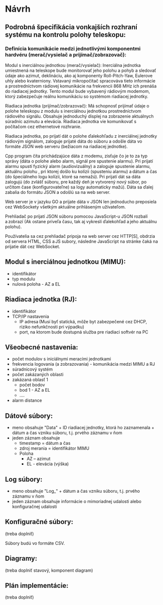 # Návrh 

## Podrobná špecifikácia vonkajších rozhraní systému na kontrolu polohy teleskopu:  

### Definícia komunikácie medzi jednotlivými komponentmi hardvéru (merač/vysielač a prijímač/zobrazovač):  

Modul s inerciálnou jednotkou (merač/vysielač): Inerciálna jednotka umiestnená na teleskope bude monitorovať jeho polohu a pohyb a sledovať údaje ako azimut, deklináciu, ako aj komponenty Roll-Pitch-Yaw, Eulerove uhly alebo kvaterniony. Vstavaný mikropočítač spracováva tieto informácie a prostredníctvom rádiovej komunikácie na frekvencii 868 MHz ich prenáša do riadiacej jednotky. Tento modul bude vybavený rádiovým modemom, ktorý zabezpečuje reálnu komunikáciu so systémom riadiacej jednotky.  

Riadiaca jednotka (prijímač/zobrazovač): Má schopnosť prijímať údaje o polohe teleskopu z modulu s inerciálnou jednotkou prostredníctvom rádiového signálu. Obsahuje jednoduchý displej na zobrazenie aktuálnych súradníc azimutu a elevácia. Riadiaca jednotka vie komunikovať s počítačom cez ethernetové rozhranie.  

Riadiaca jednotka, po prijatí dát o polohe ďalekohľadu z inerciálnej jednotky rádiovým signálom, zaloguje prijaté dáta do súboru a odošle dáta vo formáte JSON web serveru (bežiacom na riadiacej jednotke).  

Cpp program číta prichádzajúce dáta z modemu, zisťuje čo je to za typ správy (dáta o polohe alebo alarm, signál pre spustenie alarmu). Pri prijatí alarmu spustí fyzický alarm (audiovizuálny) a zaloguje spustenie alarmu, aktuálnu polohu , pri ktorej došlo ku kolízii (spusteniu alarmu) a dátum a čas (do špeciálneho logu kolízii, ktoré sa nemažú). Pri prijatí dát sa dáta zalogujú (do zvlášť súboru, pre každý deň je vytvorený nový súbor, po určitom čase (konfigurovateľne) sa logy automaticky mažú). Dáta sa ďalej zabalia do formátu JSON a odošlú sa na web server.  

Web server je v jazyku GO a prijate dáta v JSON len jednoducho preposiela cez WebSockety všetkým aktuálne prihláseným užívateľom.  

Prehliadač po prijatí JSON súboru pomocou JavaScript-u JSON rozbalí a zobrazí (Ak ostane priveľa času, tak aj vykreslí ďalekohľad a jeho aktuálnu polohu).  

Používatelia sa cez prehliadač pripoja na web server cez HTTP[S], obdrzia od servera HTML, CSS a JS subory, následne JavaScript na stránke čaká na prijatie dát cez WebSocket.

## Modul s inerciálnou jednotkou (MIMU):  
* identifikátor  
* typ modulu  
* nulová poloha - AZ a EL  

## Riadiaca jednotka (RJ):  
* identifikátor  
* TCP/IP nastavenia  
  * IP adresa (Musí byť statická, môže byt zabezpečené cez DHCP, riziko nefunkčnosti pri výpadku) 
  * port, na ktorom bude dostupná služba pre riadiaci softvér na PC  
   
## Všeobecné nastavenia:  
* počet modulov s iniciálnymi meracími jednotkami  
* frekvencia logovania (a zobrazovania) - komunikácia medzi MIMU a RJ  
* súradnicový systém  
* počet zakázaných oblasti  
* zakázaná oblasť 1  
  * počet bodov  
  * bod 1 - AZ a EL  
  * ....  
* alarm distance  

## Dátové súbory:  
* meno obsahuje "Data" + ID riadiacej jednotky, ktorá ho zaznamenala + dátum a čas vzniku súboru, t.j. prvého záznamu v ňom  
* jeden záznam obsahuje  
  * timestamp = dátum a čas  
  * zdroj merania = identifikátor MIMU  
  * Poloha  
    * AZ – azimut  
    * EL - elevácia (výška)  

## Log súbory:  
* meno obsahuje "Log_" + dátum a čas vzniku súboru, t.j. prvého záznamu v ňom  
* jeden záznam obsahuje informácie o mimoriadnej udalosti alebo  konfiguračnej udalosti

## Konfiguračné súbory:
(treba doplniť)

Súbory budú vo formáte CSV.

## Diagramy:
(treba doplniť stavový, komponent diagram)

## Plán implementácie:
(treba doplniť)
